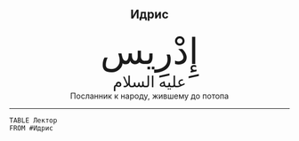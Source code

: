 <h2 style="text-align: center;">Идрис</h2> <div style="font-family: Uthmanic; font-size: 4rem; text-align: center;">إِدْرِيس</div> <div style="font-family: Uthmanic; font-size: 1.75rem; text-align: center;">عليه السلام</div> <div style="text-align: center;">Посланник к народу, жившему до потопа</div> <hr>

```dataview
TABLE Лектор
FROM #Идрис
```